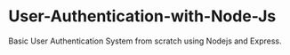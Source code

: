 # User-Authentication-with-Node-Js
Basic User Authentication System from scratch using Nodejs and Express.
